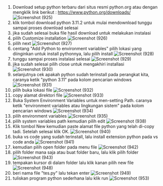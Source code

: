  1. Download setup python terbaru dari situs resmi python.org atau dengan mengklik link berikut : https://www.python.org/downloads/
    ![Screenshot (925)](https://user-images.githubusercontent.com/93022913/226786967-4eaf7428-c5ef-4db1-8a7a-84eb9e0a154c.png)
 2. klik tombol download python 3.11.2 untuk mulai mendownload tunggu sampai proses download selesai
 3. jika sudah selesai buka file hasil download untuk melakukan instalasi
 4. pilih Customize installation
    ![Screenshot (926)](https://user-images.githubusercontent.com/93022913/226788018-fa2f0153-a48a-408d-b226-1dbb7fe21398.png)
 5. pilih next
    ![Screenshot (927)](https://user-images.githubusercontent.com/93022913/226788358-c04ddfe0-1e95-44b0-a220-690872661e33.png)
 6. centang "Add Python to environment variables" pilih lokasi yang diinginkan untuk install pythonnya, lalu pilih install
    ![Screenshot (928)](https://user-images.githubusercontent.com/93022913/226788836-3c5a3bb1-793c-449d-b903-474ff62400b3.png)
 7. tunggu sampai proses instalasi selesai 
    ![Screenshot (929)](https://user-images.githubusercontent.com/93022913/226789112-43526197-6a85-4507-8d16-2d3bc837ddfc.png)
 8. jika sudah selesai pilih close untuk mengakhiri installasi
    ![Screenshot (930)](https://user-images.githubusercontent.com/93022913/226789695-7661eefb-000a-4a4b-9a04-3b5672e2b0fd.png)
 9. selanjutnya cek apakah python sudah terinstall pada perangkat kita, caranya ketik "python 3.11" pada kolom pencarian windows
    ![Screenshot (931)](https://user-images.githubusercontent.com/93022913/226790316-3bee704d-dd40-4133-bc27-10e241d33806.png)
 10. pilih buka lokasi file
     ![Screenshot (932)](https://user-images.githubusercontent.com/93022913/226790758-663801e5-2ed1-4941-9249-05912bd576ab.png)
 11. copy alamat direktori file
     ![Screenshot (933)](https://user-images.githubusercontent.com/93022913/226791138-4d1f6f52-2ba0-4f1c-9972-be9bcca710da.png)
 12. Buka System Environment Variables untuk men-setting Path. caranya ketik "environment variables atau lingkungan sistem" pada kolom pencarian windows
     ![Screenshot (934)](https://user-images.githubusercontent.com/93022913/226792382-048d55b6-766f-4512-bced-56305a802fda.png)
 13. pilih environment variables
     ![Screenshot (935)](https://user-images.githubusercontent.com/93022913/226792738-6ff098d4-a87d-4875-9cfe-71bc5b67c2e4.png)
 14. pilih system variables path kemudian pilih edit
     ![Screenshot (938)](https://user-images.githubusercontent.com/93022913/226793128-5947079f-67a1-45fe-ba7e-e72808e442ec.png)
 15. Klik tombol New kemudian paste alamat file python yang telah di-copy tadi. Setelah selesai klik OK.
     ![Screenshot (940)](https://user-images.githubusercontent.com/93022913/226793661-2a2d2c53-8ab9-40ed-bf47-a580292923e2.png)
 16. buka vs code yang sudah terinstall, lalu install extension python pada vs code anda
     ![Screenshot (941)](https://user-images.githubusercontent.com/93022913/226796462-23a52830-57b4-4ffd-9e75-9ebbedb80ebc.png)
 17. kemudian pilih open folder pada menu file
     ![Screenshot (942)](https://user-images.githubusercontent.com/93022913/226796827-d7b57971-eb4c-45b0-81c5-aefe032d1930.png)
 18. pilih folder mana saja atau buat folder baru, lalu klik pilih folder
     ![Screenshot (943)](https://user-images.githubusercontent.com/93022913/226797060-bec4feb6-776f-4da5-961c-685da861de49.png)
 19. tempakan kursor di dalam folder lalu klik kanan pilih new file
     ![Screenshot (948)](https://user-images.githubusercontent.com/93022913/226797600-8c434173-5d03-40ee-a399-aaf2b88b53cd.png)
 20. beri nama file "tes.py" lalu tekan enter
     ![Screenshot (949)](https://user-images.githubusercontent.com/93022913/226797837-9a5b5601-bea1-4c03-bf8d-c35bec62fa11.png)
 21. tuliskan program python sederhana lalu klik run
     ![Screenshot (953)](https://user-images.githubusercontent.com/93022913/226799100-89dec41b-66ee-469e-8ccd-3859b675cfad.png)
